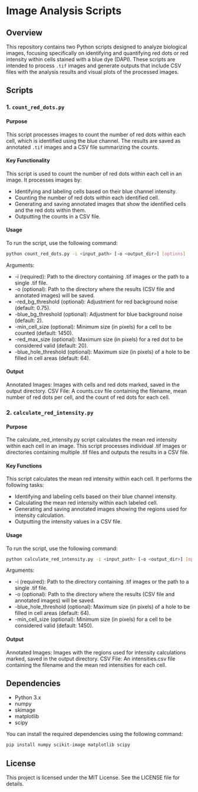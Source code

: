 # Image Analysis Scripts

## Overview

This repository contains two Python scripts designed to analyze biological images, focusing specifically on identifying and quantifying red dots or red intensity within cells stained with a blue dye (DAPI). These scripts are intended to process `.tif` images and generate outputs that include CSV files with the analysis results and visual plots of the processed images.

## Scripts

### 1. `count_red_dots.py`

#### Purpose
This script processes images to count the number of red dots within each cell, which is identified using the blue channel. The results are saved as annotated `.tif` images and a CSV file summarizing the counts.

#### Key Functionality
This script is used to count the number of red dots within each cell in an image. It processes images by:

- Identifying and labeling cells based on their blue channel intensity.
- Counting the number of red dots within each identified cell.
- Generating and saving annotated images that show the identified cells and the red dots within them.
- Outputting the counts in a CSV file.

#### Usage
To run the script, use the following command:

```bash
python count_red_dots.py -i <input_path> [-o <output_dir>] [options]
```

Arguments:

- -i (required): Path to the directory containing .tif images or the path to a single .tif file.
- -o (optional): Path to the directory where the results (CSV file and annotated images) will be saved.
- -red_bg_threshold (optional): Adjustment for red background noise (default: 0.75).
- -blue_bg_threshold (optional): Adjustment for blue background noise (default: 2).
- -min_cell_size (optional): Minimum size (in pixels) for a cell to be counted (default: 1450).
- -red_max_size (optional): Maximum size (in pixels) for a red dot to be considered valid (default: 20).
- -blue_hole_threshold (optional): Maximum size (in pixels) of a hole to be filled in cell areas (default: 64).

#### Output
Annotated Images: Images with cells and red dots marked, saved in the output directory.
CSV File: A counts.csv file containing the filename, mean number of red dots per cell, and the count of red dots for each cell.

### 2. `calculate_red_intensity.py`

#### Purpose
The calculate_red_intensity.py script calculates the mean red intensity within each cell in an image. This script processes individual .tif images or directories containing multiple .tif files and outputs the results in a CSV file.

#### Key Functions
This script calculates the mean red intensity within each cell. It performs the following tasks:

- Identifying and labeling cells based on their blue channel intensity.
- Calculating the mean red intensity within each labeled cell.
- Generating and saving annotated images showing the regions used for intensity calculation.
- Outputting the intensity values in a CSV file.

#### Usage
To run the script, use the following command:

```bash
python calculate_red_intensity.py -i <input_path> [-o <output_dir>] [options]
```

Arguments:

- -i (required): Path to the directory containing .tif images or the path to a single .tif file.
- -o (optional): Path to the directory where the results (CSV file and annotated images) will be saved.
- -blue_hole_threshold (optional): Maximum size (in pixels) of a hole to be filled in cell areas (default: 64).
- -min_cell_size (optional): Minimum size (in pixels) for a cell to be considered valid (default: 1450).

#### Output
Annotated Images: Images with the regions used for intensity calculations marked, saved in the output directory.
CSV File: An intensities.csv file containing the filename and the mean red intensities for each cell.


## Dependencies
- Python 3.x
- numpy
- skimage
- matplotlib
- scipy

You can install the required dependencies using the following command:
```bash
pip install numpy scikit-image matplotlib scipy
```

## License
This project is licensed under the MIT License. See the LICENSE file for details.
